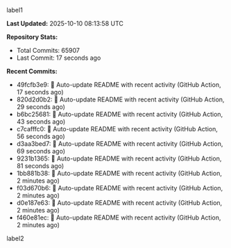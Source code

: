 
label1 
<!-- ACTIVITY_START -->
**Last Updated:** 2025-10-10 08:13:58 UTC

**Repository Stats:**
- Total Commits: 65907
- Last Commit: 17 seconds ago

**Recent Commits:**
- 49fcfb3e9: 🤖 Auto-update README with recent activity (GitHub Action, 17 seconds ago)
- 820d2d0b2: 🤖 Auto-update README with recent activity (GitHub Action, 29 seconds ago)
- b6bc25681: 🤖 Auto-update README with recent activity (GitHub Action, 43 seconds ago)
- c7cafffc0: 🤖 Auto-update README with recent activity (GitHub Action, 56 seconds ago)
- d3aa3bed7: 🤖 Auto-update README with recent activity (GitHub Action, 69 seconds ago)
- 9231b1365: 🤖 Auto-update README with recent activity (GitHub Action, 81 seconds ago)
- 1bb881b38: 🤖 Auto-update README with recent activity (GitHub Action, 2 minutes ago)
- f03d670b6: 🤖 Auto-update README with recent activity (GitHub Action, 2 minutes ago)
- d0e187e63: 🤖 Auto-update README with recent activity (GitHub Action, 2 minutes ago)
- f460e81ec: 🤖 Auto-update README with recent activity (GitHub Action, 2 minutes ago)
<!-- ACTIVITY_END -->

label2
